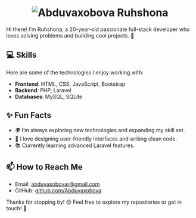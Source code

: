 <h1 align="center">
  <img src="https://github.com/Abduvaxobova/old-profile-readme/blob/master/name.svg?short_path=560cd0b" alt="Abduvaxobova Ruhshona" />
</h1>

Hi there! I'm Ruhshona, a 20-year-old passionate full-stack developer who loves solving problems and building cool projects. 🌟  
## 💻 Skills  
Here are some of the technologies I enjoy working with:  
- **Frontend**: HTML, CSS, JavaScript, Bootstrap  
- **Backend**: PHP, Laravel  
- **Databases**: MySQL, SQLite  

## ✨ Fun Facts  
- 🌍 I’m always exploring new technologies and expanding my skill set.  
- 🎨 I love designing user-friendly interfaces and writing clean code.  
- 📚 Currently learning advanced Laravel features.

## 📫 How to Reach Me  
- Email: abduvaxobovar@gmail.com  
- GitHub: [github.com/Abduvaxobova](https://github.com/Abduvaxobova)  

Thanks for stopping by! 😊 Feel free to explore my repositories or get in touch! 🚀  
